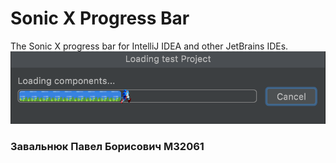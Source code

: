 # Sonic X Progress Bar
The Sonic X progress bar for IntelliJ IDEA and other JetBrains IDEs.
![example](https://github.com/created-by-pavel/Sonic-X-Progress-Bar/blob/master/progress_bar_img.png)
### Завальнюк Павел Борисович М32061 